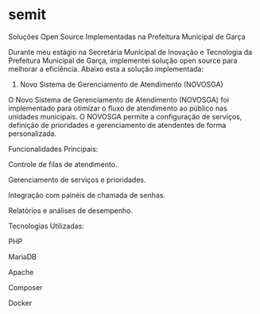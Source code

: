 # semit

Soluções Open Source Implementadas na Prefeitura Municipal de Garça

Durante meu estágio na Secretária Municipal de Inovação e Tecnologia da Prefeitura Municipal de Garça, implementei solução open source para melhorar a eficiência. Abaixo esta a solução implementada:

1. Novo Sistema de Gerenciamento de Atendimento (NOVOSGA)

O Novo Sistema de Gerenciamento de Atendimento (NOVOSGA) foi implementado para otimizar o fluxo de atendimento ao público nas unidades municipais. O NOVOSGA permite a configuração de serviços, definição de prioridades e gerenciamento de atendentes de forma personalizada.

Funcionalidades Principais:

Controle de filas de atendimento.

Gerenciamento de serviços e prioridades.

Integração com painéis de chamada de senhas.

Relatórios e análises de desempenho.

Tecnologias Utilizadas:

PHP

MariaDB

Apache

Composer

Docker


